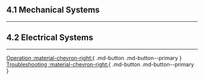 ## 4.1 Mechanical Systems

---

## 4.2 Electrical Systems

---

[Operation :material-chevron-right:](switchgap_operation.md){ .md-button .md-button--primary }  [Troubleshooting :material-chevron-right:](switchgap_troubleshooting.md){ .md-button .md-button--primary } 
